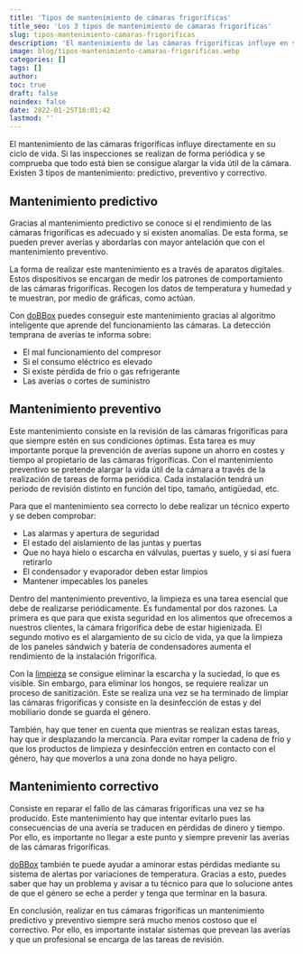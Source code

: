 ```yaml
---
title: 'Tipos de mantenimiento de cámaras frigoríficas'
title_seo: 'Los 3 tipos de mantenimiento de cámaras frigoríficas'
slug: tipos-mantenimiento-camaras-frigorificas
description: 'El mantenimiento de las cámaras frigoríficas influye en su ciclo de vida. Los tipos de mantenimiento son predictivo, preventivo y correctivo.'
image: blog/tipos-mantenimiento-camaras-frigorificas.webp
categories: []
tags: []
author: 
toc: true
draft: false
noindex: false
date: 2022-01-25T16:01:42
lastmod: ''
---
```


El mantenimiento de las cámaras frigoríficas influye directamente en su ciclo de vida. Si las inspecciones se realizan de forma periódica y se comprueba que todo está bien se consigue alargar la vida útil de la cámara. Existen 3 tipos de mantenimiento: predictivo, preventivo y correctivo.

## Mantenimiento predictivo

Gracias al mantenimiento predictivo se conoce si el rendimiento de las cámaras frigoríficas es adecuado y si existen anomalías. De esta forma, se pueden prever averías y abordarlas con mayor antelación que con el mantenimiento preventivo.

La forma de realizar este mantenimiento es a través de aparatos digitales. Estos dispositivos se encargan de medir los patrones de comportamiento de las cámaras frigoríficas. Recogen los datos de temperatura y humedad y te muestran, por medio de gráficas, como actúan.

Con [doBBox](/p/deteccion-temprana-de-averias/) puedes conseguir este mantenimiento gracias al algoritmo inteligente que aprende del funcionamiento las cámaras. La detección temprana de averías te informa sobre:

- El mal funcionamiento del compresor
- Si el consumo eléctrico es elevado
- Si existe pérdida de frío o gas refrigerante
- Las averías o cortes de suministro

## Mantenimiento preventivo

Este mantenimiento consiste en la revisión de las cámaras frigoríficas para que siempre estén en sus condiciones óptimas. Esta tarea es muy importante porque la prevención de averías supone un ahorro en costes y tiempo al propietario de las cámaras frigoríficas. Con el mantenimiento preventivo se pretende alargar la vida útil de la cámara a través de la realización de tareas de forma periódica. Cada instalación tendrá un periodo de revisión distinto en función del tipo, tamaño, antigüedad, etc.

Para que el mantenimiento sea correcto lo debe realizar un técnico experto y se deben comprobar:

- Las alarmas y apertura de seguridad
- El estado del aislamiento de las juntas y puertas
- Que no haya hielo o escarcha en válvulas, puertas y suelo, y si así fuera retirarlo
- El condensador y evaporador deben estar limpios
- Mantener impecables los paneles

Dentro del mantenimiento preventivo, la limpieza es una tarea esencial que debe de realizarse periódicamente. Es fundamental por dos razones. La primera es que para que exista seguridad en los alimentos que ofrecemos a nuestros clientes, la cámara frigorífica debe de estar higienizada. El segundo motivo es el alargamiento de su ciclo de vida, ya que la limpieza de los paneles sándwich y batería de condensadores aumenta el rendimiento de la instalación frigorífica.

Con la [limpieza](https://www.polifret.es/limpieza-de-camara-frigorifica/) se consigue eliminar la escarcha y la suciedad, lo que es visible. Sin embargo, para eliminar los hongos, se requiere realizar un proceso de sanitización. Este se realiza una vez se ha terminado de limpiar las cámaras frigoríficas y consiste en la desinfección de estas y del mobiliario donde se guarda el género.

También, hay que tener en cuenta que mientras se realizan estas tareas, hay que ir desplazando la mercancía. Para evitar romper la cadena de frío y que los productos de limpieza y desinfección entren en contacto con el género, hay que moverlos a una zona donde no haya peligro.

## Mantenimiento correctivo

Consiste en reparar el fallo de las cámaras frigoríficas una vez se ha producido. Este mantenimiento hay que intentar evitarlo pues las consecuencias de una avería se traducen en pérdidas de dinero y tiempo. Por ello, es importante no llegar a este punto y siempre prevenir las averías de las cámaras frigoríficas.

[doBBox](/p/alertas-en-tiempo-real/) también te puede ayudar a aminorar estas pérdidas mediante su sistema de alertas por variaciones de temperatura. Gracias a esto, puedes saber que hay un problema y avisar a tu técnico para que lo solucione antes de que el género se eche a perder y tenga que terminar en la basura.

En conclusión, realizar en tus cámaras frigoríficas un mantenimiento predictivo y preventivo siempre será mucho menos costoso que el correctivo. Por ello, es importante instalar sistemas que prevean las averías y que un profesional se encarga de las tareas de revisión.